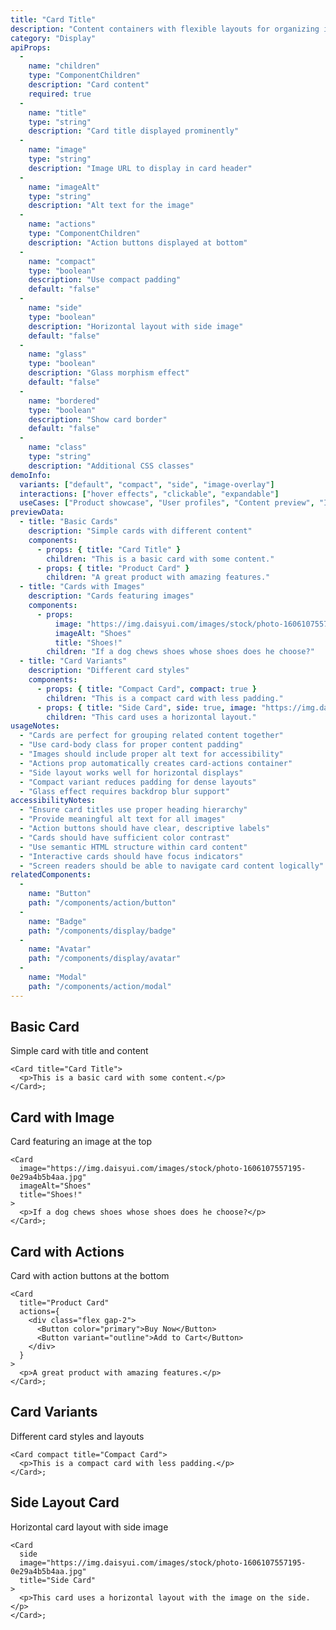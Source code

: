 ```yaml
---
title: "Card Title"
description: "Content containers with flexible layouts for organizing information"
category: "Display"
apiProps:
  -
    name: "children"
    type: "ComponentChildren"
    description: "Card content"
    required: true
  -
    name: "title"
    type: "string"
    description: "Card title displayed prominently"
  -
    name: "image"
    type: "string"
    description: "Image URL to display in card header"
  -
    name: "imageAlt"
    type: "string"
    description: "Alt text for the image"
  -
    name: "actions"
    type: "ComponentChildren"
    description: "Action buttons displayed at bottom"
  -
    name: "compact"
    type: "boolean"
    description: "Use compact padding"
    default: "false"
  -
    name: "side"
    type: "boolean"
    description: "Horizontal layout with side image"
    default: "false"
  -
    name: "glass"
    type: "boolean"
    description: "Glass morphism effect"
    default: "false"
  -
    name: "bordered"
    type: "boolean"
    description: "Show card border"
    default: "false"
  -
    name: "class"
    type: "string"
    description: "Additional CSS classes"
demoInfo:
  variants: ["default", "compact", "side", "image-overlay"]
  interactions: ["hover effects", "clickable", "expandable"]
  useCases: ["Product showcase", "User profiles", "Content preview", "Information display"]
previewData:
  - title: "Basic Cards"
    description: "Simple cards with different content"
    components:
      - props: { title: "Card Title" }
        children: "This is a basic card with some content."
      - props: { title: "Product Card" }
        children: "A great product with amazing features."
  - title: "Cards with Images"
    description: "Cards featuring images"
    components:
      - props:
          image: "https://img.daisyui.com/images/stock/photo-1606107557195-0e29a4b5b4aa.jpg"
          imageAlt: "Shoes"
          title: "Shoes!"
        children: "If a dog chews shoes whose shoes does he choose?"
  - title: "Card Variants"
    description: "Different card styles"
    components:
      - props: { title: "Compact Card", compact: true }
        children: "This is a compact card with less padding."
      - props: { title: "Side Card", side: true, image: "https://img.daisyui.com/images/stock/photo-1606107557195-0e29a4b5b4aa.jpg" }
        children: "This card uses a horizontal layout."
usageNotes:
  - "Cards are perfect for grouping related content together"
  - "Use card-body class for proper content padding"
  - "Images should include proper alt text for accessibility"
  - "Actions prop automatically creates card-actions container"
  - "Side layout works well for horizontal displays"
  - "Compact variant reduces padding for dense layouts"
  - "Glass effect requires backdrop blur support"
accessibilityNotes:
  - "Ensure card titles use proper heading hierarchy"
  - "Provide meaningful alt text for all images"
  - "Action buttons should have clear, descriptive labels"
  - "Cards should have sufficient color contrast"
  - "Use semantic HTML structure within card content"
  - "Interactive cards should have focus indicators"
  - "Screen readers should be able to navigate card content logically"
relatedComponents:
  -
    name: "Button"
    path: "/components/action/button"
  -
    name: "Badge"
    path: "/components/display/badge"
  -
    name: "Avatar"
    path: "/components/display/avatar"
  -
    name: "Modal"
    path: "/components/action/modal"
---
```


## Basic Card

Simple card with title and content

```tsx
<Card title="Card Title">
  <p>This is a basic card with some content.</p>
</Card>;
```

## Card with Image

Card featuring an image at the top

```tsx
<Card
  image="https://img.daisyui.com/images/stock/photo-1606107557195-0e29a4b5b4aa.jpg"
  imageAlt="Shoes"
  title="Shoes!"
>
  <p>If a dog chews shoes whose shoes does he choose?</p>
</Card>;
```

## Card with Actions

Card with action buttons at the bottom

```tsx
<Card
  title="Product Card"
  actions={
    <div class="flex gap-2">
      <Button color="primary">Buy Now</Button>
      <Button variant="outline">Add to Cart</Button>
    </div>
  }
>
  <p>A great product with amazing features.</p>
</Card>;
```

## Card Variants

Different card styles and layouts

```tsx
<Card compact title="Compact Card">
  <p>This is a compact card with less padding.</p>
</Card>;
```

## Side Layout Card

Horizontal card layout with side image

```tsx
<Card
  side
  image="https://img.daisyui.com/images/stock/photo-1606107557195-0e29a4b5b4aa.jpg"
  title="Side Card"
>
  <p>This card uses a horizontal layout with the image on the side.</p>
</Card>;
```
